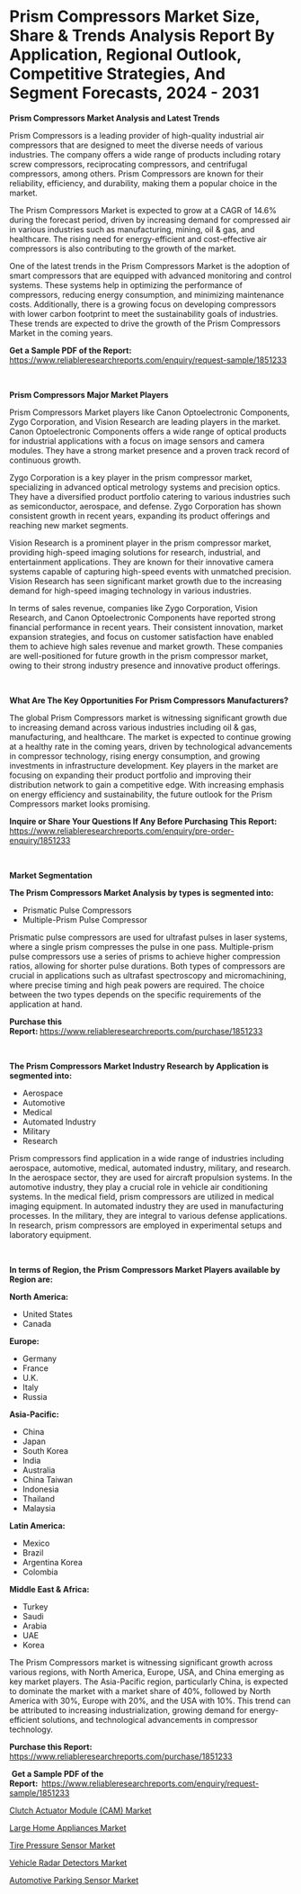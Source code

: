 <p><h1>Prism Compressors Market Size, Share & Trends Analysis Report By Application, Regional Outlook, Competitive Strategies, And Segment Forecasts, 2024 - 2031</h1></p><p><strong>Prism Compressors Market Analysis and Latest Trends</strong></p>
<p><p>Prism Compressors is a leading provider of high-quality industrial air compressors that are designed to meet the diverse needs of various industries. The company offers a wide range of products including rotary screw compressors, reciprocating compressors, and centrifugal compressors, among others. Prism Compressors are known for their reliability, efficiency, and durability, making them a popular choice in the market.</p><p>The Prism Compressors Market is expected to grow at a CAGR of 14.6% during the forecast period, driven by increasing demand for compressed air in various industries such as manufacturing, mining, oil & gas, and healthcare. The rising need for energy-efficient and cost-effective air compressors is also contributing to the growth of the market.</p><p>One of the latest trends in the Prism Compressors Market is the adoption of smart compressors that are equipped with advanced monitoring and control systems. These systems help in optimizing the performance of compressors, reducing energy consumption, and minimizing maintenance costs. Additionally, there is a growing focus on developing compressors with lower carbon footprint to meet the sustainability goals of industries. These trends are expected to drive the growth of the Prism Compressors Market in the coming years.</p></p>
<p><strong>Get a Sample PDF of the Report:&nbsp;</strong> <a href="https://www.reliableresearchreports.com/enquiry/request-sample/1851233">https://www.reliableresearchreports.com/enquiry/request-sample/1851233</a></p>
<p>&nbsp;</p>
<p><strong>Prism Compressors Major Market Players</strong></p>
<p><p>Prism Compressors Market players like Canon Optoelectronic Components, Zygo Corporation, and Vision Research are leading players in the market. Canon Optoelectronic Components offers a wide range of optical products for industrial applications with a focus on image sensors and camera modules. They have a strong market presence and a proven track record of continuous growth.</p><p>Zygo Corporation is a key player in the prism compressor market, specializing in advanced optical metrology systems and precision optics. They have a diversified product portfolio catering to various industries such as semiconductor, aerospace, and defense. Zygo Corporation has shown consistent growth in recent years, expanding its product offerings and reaching new market segments.</p><p>Vision Research is a prominent player in the prism compressor market, providing high-speed imaging solutions for research, industrial, and entertainment applications. They are known for their innovative camera systems capable of capturing high-speed events with unmatched precision. Vision Research has seen significant market growth due to the increasing demand for high-speed imaging technology in various industries.</p><p>In terms of sales revenue, companies like Zygo Corporation, Vision Research, and Canon Optoelectronic Components have reported strong financial performance in recent years. Their consistent innovation, market expansion strategies, and focus on customer satisfaction have enabled them to achieve high sales revenue and market growth. These companies are well-positioned for future growth in the prism compressor market, owing to their strong industry presence and innovative product offerings.</p></p>
<p>&nbsp;</p>
<p><strong>What Are The Key Opportunities For Prism Compressors Manufacturers?</strong></p>
<p><p>The global Prism Compressors market is witnessing significant growth due to increasing demand across various industries including oil & gas, manufacturing, and healthcare. The market is expected to continue growing at a healthy rate in the coming years, driven by technological advancements in compressor technology, rising energy consumption, and growing investments in infrastructure development. Key players in the market are focusing on expanding their product portfolio and improving their distribution network to gain a competitive edge. With increasing emphasis on energy efficiency and sustainability, the future outlook for the Prism Compressors market looks promising.</p></p>
<p><strong>Inquire or Share Your Questions If Any Before Purchasing This Report:</strong> <a href="https://www.reliableresearchreports.com/enquiry/pre-order-enquiry/1851233">https://www.reliableresearchreports.com/enquiry/pre-order-enquiry/1851233</a></p>
<p>&nbsp;</p>
<p><strong>Market Segmentation</strong></p>
<p><strong>The Prism Compressors Market Analysis by types is segmented into:</strong></p>
<p><ul><li>Prismatic Pulse Compressors</li><li>Multiple-Prism Pulse Compressor</li></ul></p>
<p><p>Prismatic pulse compressors are used for ultrafast pulses in laser systems, where a single prism compresses the pulse in one pass. Multiple-prism pulse compressors use a series of prisms to achieve higher compression ratios, allowing for shorter pulse durations. Both types of compressors are crucial in applications such as ultrafast spectroscopy and micromachining, where precise timing and high peak powers are required. The choice between the two types depends on the specific requirements of the application at hand.</p></p>
<p><strong>Purchase this Report:&nbsp;</strong><a href="https://www.reliableresearchreports.com/purchase/1851233">https://www.reliableresearchreports.com/purchase/1851233</a></p>
<p>&nbsp;</p>
<p><strong>The Prism Compressors Market Industry Research by Application is segmented into:</strong></p>
<p><ul><li>Aerospace</li><li>Automotive</li><li>Medical</li><li>Automated Industry</li><li>Military</li><li>Research</li></ul></p>
<p><p>Prism compressors find application in a wide range of industries including aerospace, automotive, medical, automated industry, military, and research. In the aerospace sector, they are used for aircraft propulsion systems. In the automotive industry, they play a crucial role in vehicle air conditioning systems. In the medical field, prism compressors are utilized in medical imaging equipment. In automated industry they are used in manufacturing processes. In the military, they are integral to various defense applications. In research, prism compressors are employed in experimental setups and laboratory equipment.</p></p>
<p>&nbsp;</p>
<p><strong>In terms of Region, the Prism Compressors Market Players available by Region are:</strong></p>
<p>
    <p> <strong> North America: </strong>
        <ul>
            <li>United States</li>
            <li>Canada</li>
        </ul>
        </p> 
    <p> <strong> Europe: </strong>
        <ul>
            <li>Germany</li>
            <li>France</li>
            <li>U.K.</li>
            <li>Italy</li>
            <li>Russia</li>
        </ul>
        </p> 
    <p> <strong> Asia-Pacific: </strong>
        <ul>
            <li>China</li>
            <li>Japan</li>
            <li>South Korea</li>
            <li>India</li>
            <li>Australia</li>
            <li>China Taiwan</li>
            <li>Indonesia</li>
            <li>Thailand</li>
            <li>Malaysia</li>
        </ul>
        </p> 
    <p> <strong> Latin America: </strong>
        <ul>
            <li>Mexico</li>
            <li>Brazil</li>
            <li>Argentina Korea</li>
            <li>Colombia</li>
        </ul>
        </p> 
    <p> <strong> Middle East & Africa: </strong>
        <ul>
            <li>Turkey</li>
            <li>Saudi</li>
            <li>Arabia</li>
            <li>UAE</li>
            <li>Korea</li>
        </ul>
    </p>
    </p>
<p><p>The Prism Compressors market is witnessing significant growth across various regions, with North America, Europe, USA, and China emerging as key market players. The Asia-Pacific region, particularly China, is expected to dominate the market with a market share of 40%, followed by North America with 30%, Europe with 20%, and the USA with 10%. This trend can be attributed to increasing industrialization, growing demand for energy-efficient solutions, and technological advancements in compressor technology.</p></p>
<p><strong>Purchase this Report: </strong><a href="https://www.reliableresearchreports.com/purchase/1851233">https://www.reliableresearchreports.com/purchase/1851233</a></p>
<p>&nbsp;<strong>Get a Sample PDF of the Report:&nbsp;&nbsp;</strong><a href="https://www.reliableresearchreports.com/enquiry/request-sample/1851233">https://www.reliableresearchreports.com/enquiry/request-sample/1851233</a></p>
<p><strong></strong></p>
<p><p><a href="https://github.com/shotows/Market-Research-Report-List-1/blob/main/clutch-actuator-module-cam-market.md">Clutch Actuator Module (CAM) Market</a></p><p><a href="https://github.com/CliffMedina6/Market-Research-Report-List-3/blob/main/large-home-appliances-market.md">Large Home Appliances Market</a></p><p><a href="https://github.com/beatblasta/Market-Research-Report-List-2/blob/main/tire-pressure-sensor-market.md">Tire Pressure Sensor Market</a></p><p><a href="https://github.com/Sinjinluong3e0awx2m195k76/Market-Research-Report-List-1/blob/main/vehicle-radar-detectors-market.md">Vehicle Radar Detectors Market</a></p><p><a href="https://github.com/angelajermaine/Market-Research-Report-List-2/blob/main/automotive-parking-sensor-market.md">Automotive Parking Sensor Market</a></p></p>